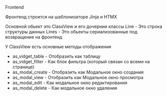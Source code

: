 Frontend

Фронтенд строится на шаблонизаторе Jinja и HTMX 

Основной обьект это ClassView и его дочернии классы
  Line -  Это строка структуры данных
  Lines - Это обьекты сериализованные под возвращение на фронтенд

У ClassView есть основные методы отображения
  - as_vidget_table - Отобразить как таблицу
  - as_vidget_filter - Как блок фильтра (который связан со всеми на странице)
  - as_modal_create - Отобразить как Модальное окно создания
  - as_modal_view   - Отобразить как Модальное окно просмотра
  - as_modal_edit   - Как модальное окно редактирования
  - as_modal_delete - Как модальное окно удаления
